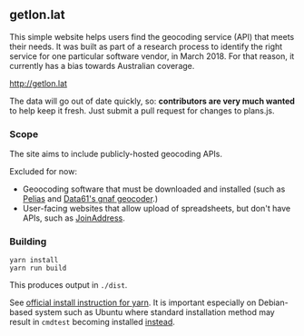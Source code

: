 ## getlon.lat

This simple website helps users find the geocoding service (API) that meets their needs. It was built as part of a research process to identify the right service for one particular software vendor, in March 2018. For that reason, it currently has a bias towards Australian coverage.

http://getlon.lat

The data will go out of date quickly, so: **contributors are very much wanted** to help keep it fresh. Just submit a pull request for changes to plans.js.

### Scope

The site aims to include publicly-hosted geocoding APIs.

Excluded for now:

* Geoocoding software that must be downloaded and installed (such as [Pelias](https://github.com/pelias/pelias) and [Data61's gnaf geocoder](https://github.com/data61/gnaf).)
* User-facing websites that allow upload of spreadsheets, but don't have APIs, such as [JoinAddress](https://geocoder.wigeogis.com/welcome).

### Building

```
yarn install
yarn run build
```

This produces output in `./dist`.

See [official install instruction for yarn](https://classic.yarnpkg.com/en/docs/install/). It is important especially on Debian-based system such as Ubuntu where standard installation method may result in `cmdtest` becoming installed [instead](https://github.com/yarnpkg/yarn/issues/2821).
